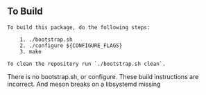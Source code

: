 ## To Build

```
To build this package, do the following steps:

    1. ./bootstrap.sh
    2. ./configure ${CONFIGURE_FLAGS}
    3. make

To clean the repository run `./bootstrap.sh clean`.
```
There is no bootstrap.sh, or configure.  These build instructions are incorrect.
And meson breaks on a libsystemd missing

